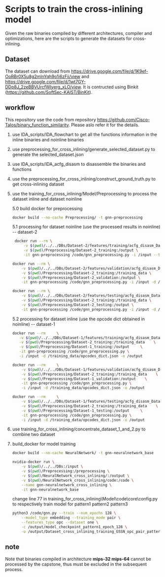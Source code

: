 # Scripts to train the cross-inlining model

Given the raw binaries compiled by different architectures, compiler and optimizations, here are the scripts to generate the datasets for cross-inlining. 

## Dataset

The dataset can download from https://drive.google.com/file/d/1K9ef-OoRBr0X5u8g2mlnYqh9o1i6zFij/view and https://drive.google.com/file/d/1wt7GY-DDp8J_2zeBBVUrcfWIyerg_xLO/view. It is contructed using Binkit (https://github.com/SoftSec-KAIST/BinKit).

## workflow

This repository use the code from repository https://github.com/Cisco-Talos/binary_function_similarity. Please aslo refer it for the details.

1. use IDA_scripts/IDA_flowchart to get all the functions information in the inline binaries and noinline binaries

2. use preprocessing_for_cross_inlining/generate_selected_dataset.py to generate the selected_dataset.json

3. use IDA_scripts/IDA_acfg_disasm to disassemble the binaries and functions

4. use the preprocessing_for_cross_inlining/construct_ground_truth.py to get cross-inlining dataset

5. use the training_for_cross_inlining/Model/Preprocessing to process the dataset inline and dataset noinline

    5.0 build docker for preprocessing

    ```bash
    docker build --no-cache Preprocessing/ -t gnn-preprocessing
    ```

    5.1 processing for dataset noinline (use the processed results in noinline)  -- dataset-2

   ```bash
    docker run --rm \
        -v $(pwd)/../../DBs/Dataset-2/features/training/acfg_disasm_Dataset-2_training:/input \
        -v $(pwd)/Preprocessing/Dataset-2_training:/output \
        -it gnn-preprocessing /code/gnn_preprocessing.py -i /input --training -o /output
    ```
    
    ```bash
    docker run --rm \
        -v $(pwd)/../../DBs/Dataset-2/features/validation/acfg_disasm_Dataset-2_validation:/input \
        -v $(pwd)/Preprocessing/Dataset-2_training:/training_data \
        -v $(pwd)/Preprocessing/Dataset-2_validation:/output \
        -it gnn-preprocessing /code/gnn_preprocessing.py -i /input -d /training_data/opcodes_dict.json -o /output
    ```
    
    ```bash
    docker run --rm \
        -v $(pwd)/../../DBs/Dataset-2/features/testing/acfg_disasm_Dataset-2_testing:/input \
        -v $(pwd)/Preprocessing/Dataset-2_training:/training_data \
        -v $(pwd)/Preprocessing/Dataset-2_testing:/output \
        -it gnn-preprocessing /code/gnn_preprocessing.py -i /input -d /training_data/opcodes_dict.json -o /output
   ```

    5.2 processing for dataset inline (use the opcode dict obtained in noinline) -- dataset-1
    
    ```bash
   docker run --rm     \
       -v $(pwd)/../../DBs/Dataset-1/features/training/acfg_disasm_Dataset-1_training:/input  \
       -v $(pwd)/Preprocessing/Dataset-2_training:/training_data    \
       -v $(pwd)/Preprocessing/Dataset-1_training:/output     \
       -it gnn-preprocessing /code/gnn_preprocessing.py \
       -i /input -d /training_data/opcodes_dict.json -o /output
      ```
   ```bash
   docker run --rm     \
       -v $(pwd)/../../DBs/Dataset-1/features/validation/acfg_disasm_Dataset-1_validation:/input  \
       -v $(pwd)/Preprocessing/Dataset-2_training:/training_data    \
       -v $(pwd)/Preprocessing/Dataset-1_validation:/output    \
       -it gnn-preprocessing /code/gnn_preprocessing.py \
       -i /input -d /training_data/opcodes_dict.json -o /output
   ```
   ```bash
   docker run --rm     \
       -v $(pwd)/../../DBs/Dataset-1/features/testing/acfg_disasm_Dataset-1_testing:/input  \
       -v $(pwd)/Preprocessing/Dataset-2_training:/training_data    \
       -v $(pwd)/Preprocessing/Dataset-1_testing:/output     \
       -it gnn-preprocessing /code/gnn_preprocessing.py \
       -i /input -d /training_data/opcodes_dict.json -o /output
   ```

6. use training_for_cross_inlining/concentrate_dataset_1_and_2.py to combine two dataset


     

7. build_docker for model training


    ```bash
    docker build --no-cache NeuralNetwork/ -t gnn-neuralnetwork_base
    ```

    ```bash
    nvidia-docker run \
        -v $(pwd)/../../DBs:/input \
        -v $(pwd)/Preprocessing:/preprocessing \
        -v $(pwd)/NeuralNetwork_cross_inlining/:/output \
        -v $(pwd)/NeuralNetwork_cross_inlining/code:/code \
        --name gnn-neuralnetwork_cross_inlining \
        -it gnn-neuralnetwork_base 
    ```

    change  line 77 in training_for_cross_inlining\Model\code\core\config.py to respectively train model for pattern1 pattern2 pattern3


    ```bash
    python3 /code/gnn.py --train --num_epochs 128 \
        --model_type embedding --training_mode pair \
        --features_type opc --dataset one \
        -c /output/model_checkpoint_pattern1_epoch_128 \
        -o /output/Dataset_cross_inlining_training_GSSN_opc_pair_pattern1_epoch_128
    ```


## note

Note that binaries compiled in architecture **mips-32 mips-64** cannot be processed by the capstone, thus must be excluded in the subsequent process.